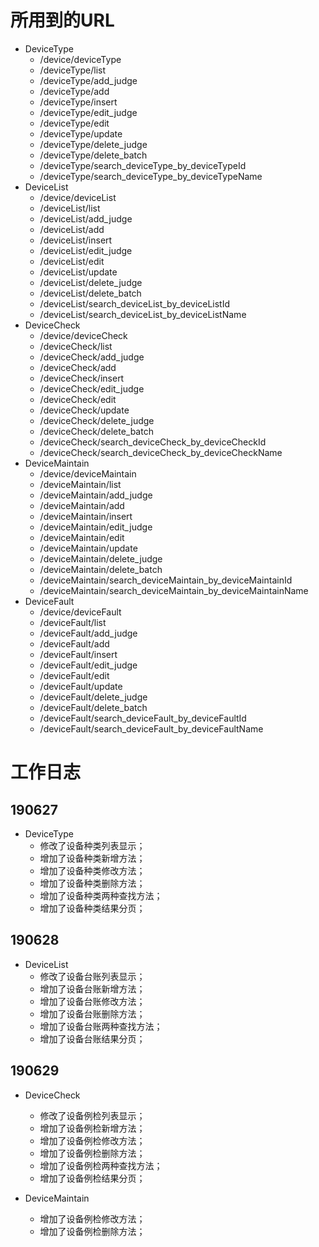 # 所用到的URL
 - DeviceType
      - /device/deviceType
      - /deviceType/list
      - /deviceType/add_judge
      - /deviceType/add
      - /deviceType/insert
      - /deviceType/edit_judge
      - /deviceType/edit
      - /deviceType/update
      - /deviceType/delete_judge
      - /deviceType/delete_batch
      - /deviceType/search_deviceType_by_deviceTypeId
      - /deviceType/search_deviceType_by_deviceTypeName
 - DeviceList
      - /device/deviceList
      - /deviceList/list
      - /deviceList/add_judge
      - /deviceList/add
      - /deviceList/insert
      - /deviceList/edit_judge
      - /deviceList/edit
      - /deviceList/update
      - /deviceList/delete_judge
      - /deviceList/delete_batch
      - /deviceList/search_deviceList_by_deviceListId
      - /deviceList/search_deviceList_by_deviceListName 
 - DeviceCheck
      - /device/deviceCheck
      - /deviceCheck/list
      - /deviceCheck/add_judge
      - /deviceCheck/add
      - /deviceCheck/insert
      - /deviceCheck/edit_judge
      - /deviceCheck/edit
      - /deviceCheck/update
      - /deviceCheck/delete_judge
      - /deviceCheck/delete_batch
      - /deviceCheck/search_deviceCheck_by_deviceCheckId
      - /deviceCheck/search_deviceCheck_by_deviceCheckName 
  - DeviceMaintain
       - /device/deviceMaintain
       - /deviceMaintain/list
       - /deviceMaintain/add_judge
       - /deviceMaintain/add
       - /deviceMaintain/insert
       - /deviceMaintain/edit_judge
       - /deviceMaintain/edit
       - /deviceMaintain/update
       - /deviceMaintain/delete_judge
       - /deviceMaintain/delete_batch
       - /deviceMaintain/search_deviceMaintain_by_deviceMaintainId
       - /deviceMaintain/search_deviceMaintain_by_deviceMaintainName 
  - DeviceFault
       - /device/deviceFault
       - /deviceFault/list
       - /deviceFault/add_judge
       - /deviceFault/add
       - /deviceFault/insert
       - /deviceFault/edit_judge
       - /deviceFault/edit
       - /deviceFault/update
       - /deviceFault/delete_judge
       - /deviceFault/delete_batch
       - /deviceFault/search_deviceFault_by_deviceFaultId
       - /deviceFault/search_deviceFault_by_deviceFaultName 

# 工作日志
## 190627
   - DeviceType
      - 修改了设备种类列表显示；
      - 增加了设备种类新增方法；
      - 增加了设备种类修改方法；
      - 增加了设备种类删除方法；
      - 增加了设备种类两种查找方法；
      - 增加了设备种类结果分页；

## 190628
   - DeviceList
      - 修改了设备台账列表显示；
      - 增加了设备台账新增方法；
      - 增加了设备台账修改方法；
      - 增加了设备台账删除方法；
      - 增加了设备台账两种查找方法；
      - 增加了设备台账结果分页；

## 190629
   - DeviceCheck
      - 修改了设备例检列表显示；
      - 增加了设备例检新增方法；
      - 增加了设备例检修改方法；
      - 增加了设备例检删除方法；
      - 增加了设备例检两种查找方法；
      - 增加了设备例检结果分页；

   - DeviceMaintain
      - 增加了设备例检修改方法；
      - 增加了设备例检删除方法；
